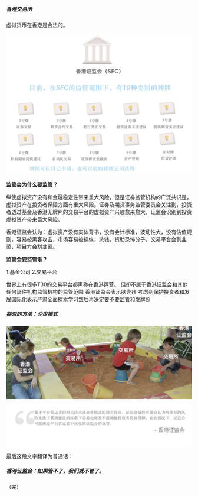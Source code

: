

##### 香港交易所

虚拟货币在香港是合法的。

![image-20200119115030713](../assets/images/image-20200119115030713.png)

**监管会为什么要监管？**

纵使虚拟资产没有和金融稳定性带来重大风险，但是证券监管机构的广泛共识是，虚拟资产在投资者保障方面有重大风险。证券及期货事务监管委员会关注到，投资者透过基金及香港无牌照的交易平台的虚拟资产兴趣愈来愈大，证监会识别到投资虚拟资产带来巨大风险。

香港证监会认为：虚拟资产没有实体背书，没有会计标准，波动性大，没有估值规则，容易被黑客攻击，市场容易被操纵，洗钱，资助恐怖分子，交易平台会割韭菜，项目方会割韭菜。

**监管会要监管谁？**

1.基金公司
2.交易平台

世界上有很多T30的交易平台都声称在香港运营。
但却不属于香港证监会和其他任何证件机构监管机构的监管范围
香港证监会表示脑壳疼
考虑到保护投资者和发展国际化表示严肃全面探索学习然后再决定要不要监管和发牌照

##### 探索的方法：沙盘模式

![image-20200119120820810](../assets/images/image-20200119120820810.png)

![image-20200119120840730](../assets/images/image-20200119120840730.png)

最后这段文字翻译为普通话：

##### 香港证监会：如果管不了，我们就不管了。

（完）

